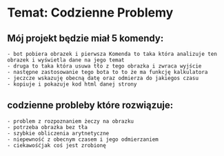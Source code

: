 # Temat: Codzienne Problemy

## Mój projekt będzie miał 5 komendy:
    - bot pobiera obrazek i pierwsza Komenda to taka która analizuje ten obrazek i wyświetla dane na jego temat
    - druga to taka która usuwa tło z tego obrazka i zwraca wyjście
    - następne zastosowanie tego bota to to że ma funkcję kalkulatora
    - jeczcze wskazuję obecną datę oraz odmierza do jakiegos czasu
    - kopiuje i pokazuje kod html danej strony

## codzienne probleby które rozwiązuje:
    - problem z rozpoznaniem żeczy na obrazku
    - potrzeba obrazka bez tła
    - szybkie obliczenia arytnetyczne
    - niepewność z obecnym czasem i jego odmierzaniem
    - ciekawośćjak coś jest zrobionę
